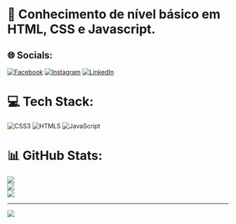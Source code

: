 # 💫 Conhecimento de nível básico em HTML, CSS e Javascript.


## 🌐 Socials:

[![Facebook](https://img.shields.io/badge/Facebook-%231877F2.svg?logo=Facebook&logoColor=white)](https://facebook.com/r.constantino13) [![Instagram](https://img.shields.io/badge/Instagram-%23E4405F.svg?logo=Instagram&logoColor=white)](https://instagram.com/@r.constantino13) [![LinkedIn](https://img.shields.io/badge/LinkedIn-%230077B5.svg?logo=linkedin&logoColor=white)](https://linkedin.com/in/rafaelconstantino) 

# 💻 Tech Stack:

![CSS3](https://img.shields.io/badge/css3-%231572B6.svg?style=for-the-badge&logo=css3&logoColor=white) ![HTML5](https://img.shields.io/badge/html5-%23E34F26.svg?style=for-the-badge&logo=html5&logoColor=white) ![JavaScript](https://img.shields.io/badge/javascript-%23323330.svg?style=for-the-badge&logo=javascript&logoColor=%23F7DF1E)
# 📊 GitHub Stats:

![](https://github-readme-stats.vercel.app/api?username=rafaelconstantinodev&theme=dark&hide_border=false&include_all_commits=true&count_private=true)<br/>
![](https://github-readme-streak-stats.herokuapp.com/?user=rafaelconstantinodev&theme=dark&hide_border=false)<br/>
![](https://github-readme-stats.vercel.app/api/top-langs/?username=rafaelconstantinodev&theme=dark&hide_border=false&include_all_commits=true&count_private=true&layout=compact)

---
[![](https://visitcount.itsvg.in/api?id=rafaelconstantinodev&icon=0&color=0)](https://visitcount.itsvg.in)

<!-- Proudly created with GPRM ( https://gprm.itsvg.in ) -->
